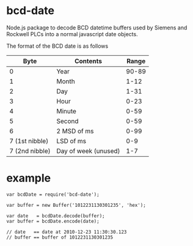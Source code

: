 bcd-date
========

Node.js package to decode BCD datetime buffers used by Siemens and Rockwell PLCs into a normal javascript date objects.

The format of the BCD date is as follows


| Byte           | Contents             | Range |
|----------------|----------------------|-------|
| 0              | Year                 | 90-89 |
| 1              | Month                | 1-12  |
| 2              | Day                  | 1-31  |
| 3              | Hour                 | 0-23  |
| 4              | Minute               | 0-59  |
| 5              | Second               | 0-59  |
| 6              | 2 MSD of ms          | 0-99  |
| 7 (1st nibble) | LSD of ms            | 0-9   |
| 7 (2nd nibble) | Day of week (unused) | 1-7   |

example
=======

	var bcdDate = require('bcd-date');

	var buffer = new Buffer('1012231130301235', 'hex');
	
	var date   = bcdDate.decode(buffer);
	var buffer = bcdDate.encode(date);

	// date   == date at 2010-12-23 11:30:30.123
	// buffer == buffer of 1012231130301235


